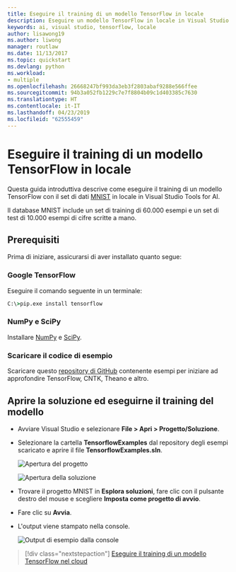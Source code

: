 ```yaml
---
title: Eseguire il training di un modello TensorFlow in locale
description: Eseguire un modello TensorFlow in locale in Visual Studio Tools for AI
keywords: ai, visual studio, tensorflow, locale
author: lisawong19
ms.author: liwong
manager: routlaw
ms.date: 11/13/2017
ms.topic: quickstart
ms.devlang: python
ms.workload:
- multiple
ms.openlocfilehash: 26668247bf993da3eb3f2803abaf9288e566ffee
ms.sourcegitcommit: 94b3a052fb1229c7e7f8804b09c1d403385c7630
ms.translationtype: HT
ms.contentlocale: it-IT
ms.lasthandoff: 04/23/2019
ms.locfileid: "62555459"
---
```

# <a name="train-a-tensorflow-model-locally"></a>Eseguire il training di un modello TensorFlow in locale

Questa guida introduttiva descrive come eseguire il training di un modello TensorFlow con il set di dati [MNIST](http://yann.lecun.com/exdb/mnist/) in locale in Visual Studio Tools for AI.

Il database MNIST include un set di training di 60.000 esempi e un set di test di 10.000 esempi di cifre scritte a mano.

## <a name="prerequisites"></a>Prerequisiti

Prima di iniziare, assicurarsi di aver installato quanto segue:

### <a name="google-tensorflow"></a>Google TensorFlow

Eseguire il comando seguente in un terminale:

```cmd
C:\>pip.exe install tensorflow
```

### <a name="numpy-and-scipy"></a>NumPy e SciPy
Installare [NumPy](https://www.lfd.uci.edu/~gohlke/pythonlibs/#numpy) e [SciPy](https://www.lfd.uci.edu/~gohlke/pythonlibs/#scipy).

### <a name="download-sample-code"></a>Scaricare il codice di esempio
Scaricare questo [repository di GitHub](https://github.com/Microsoft/samples-for-ai) contenente esempi per iniziare ad approfondire TensorFlow, CNTK, Theano e altro.

## <a name="open-solution-and-train-model"></a>Aprire la soluzione ed eseguirne il training del modello

- Avviare Visual Studio e selezionare **File > Apri > Progetto/Soluzione**.

- Selezionare la cartella **TensorflowExamples** dal repository degli esempi scaricato e aprire il file **TensorflowExamples.sln**.

   ![Apertura del progetto](media/tensorflow-local/open-project.png)

   ![Apertura della soluzione](media/tensorflow-local/open-solution.png)

- Trovare il progetto MNIST in **Esplora soluzioni**, fare clic con il pulsante destro del mouse e scegliere **Imposta come progetto di avvio**.

- Fare clic su **Avvia**.

- L'output viene stampato nella console.

   ![Output di esempio dalla console](media/tensorflow-local/console-output.png)

> [!div class="nextstepaction"]
> [Eseguire il training di un modello TensorFlow nel cloud](tensorflow-vm.md)